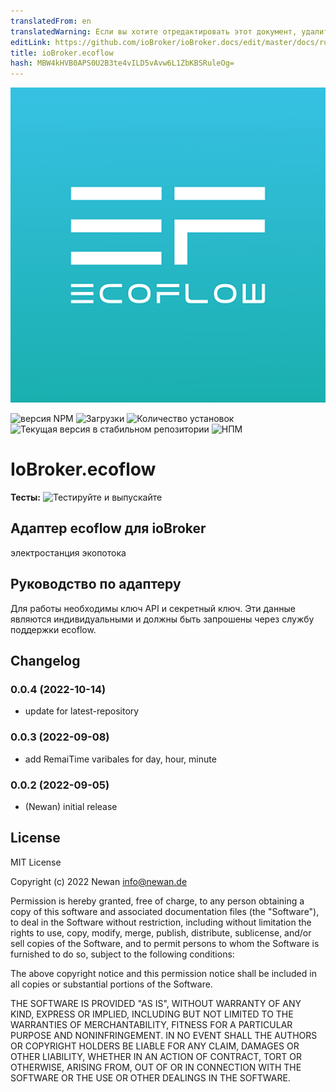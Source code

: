 ```yaml
---
translatedFrom: en
translatedWarning: Если вы хотите отредактировать этот документ, удалите поле «translationFrom», в противном случае этот документ будет снова автоматически переведен
editLink: https://github.com/ioBroker/ioBroker.docs/edit/master/docs/ru/adapterref/iobroker.ecoflow/README.md
title: ioBroker.ecoflow
hash: MBW4kHVB0APS0U2B3te4vILD5vAvw6L1ZbKBSRuleOg=
---
```

![Логотип](../../../en/adapterref/iobroker.ecoflow/admin/ecoflow.png)

![версия NPM](https://img.shields.io/npm/v/iobroker.ecoflow.svg)
![Загрузки](https://img.shields.io/npm/dm/iobroker.ecoflow.svg)
![Количество установок](https://iobroker.live/badges/ecoflow-installed.svg)
![Текущая версия в стабильном репозитории](https://iobroker.live/badges/ecoflow-stable.svg)
![НПМ](https://nodei.co/npm/iobroker.ecoflow.png?downloads=true)

# IoBroker.ecoflow
**Тесты:** ![Тестируйте и выпускайте](https://github.com/Newan/ioBroker.ecoflow/workflows/Test%20and%20Release/badge.svg)

## Адаптер ecoflow для ioBroker
электростанция экопотока

## Руководство по адаптеру
Для работы необходимы ключ API и секретный ключ. Эти данные являются индивидуальными и должны быть запрошены через службу поддержки ecoflow.

## Changelog
<!--
    Placeholder for the next version (at the beginning of the line):
    ### **WORK IN PROGRESS**
-->
### 0.0.4 (2022-10-14)
* update for latest-repository

### 0.0.3 (2022-09-08)
* add RemaiTime varibales for day, hour, minute

### 0.0.2 (2022-09-05)
* (Newan) initial release

## License
MIT License

Copyright (c) 2022 Newan <info@newan.de>

Permission is hereby granted, free of charge, to any person obtaining a copy
of this software and associated documentation files (the "Software"), to deal
in the Software without restriction, including without limitation the rights
to use, copy, modify, merge, publish, distribute, sublicense, and/or sell
copies of the Software, and to permit persons to whom the Software is
furnished to do so, subject to the following conditions:

The above copyright notice and this permission notice shall be included in all
copies or substantial portions of the Software.

THE SOFTWARE IS PROVIDED "AS IS", WITHOUT WARRANTY OF ANY KIND, EXPRESS OR
IMPLIED, INCLUDING BUT NOT LIMITED TO THE WARRANTIES OF MERCHANTABILITY,
FITNESS FOR A PARTICULAR PURPOSE AND NONINFRINGEMENT. IN NO EVENT SHALL THE
AUTHORS OR COPYRIGHT HOLDERS BE LIABLE FOR ANY CLAIM, DAMAGES OR OTHER
LIABILITY, WHETHER IN AN ACTION OF CONTRACT, TORT OR OTHERWISE, ARISING FROM,
OUT OF OR IN CONNECTION WITH THE SOFTWARE OR THE USE OR OTHER DEALINGS IN THE
SOFTWARE.